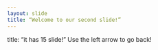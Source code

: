 ```yaml
---
layout: slide
title: “Welcome to our second slide!”
---
```

title: “it has 15 slide!”
Use the left arrow to go back!
